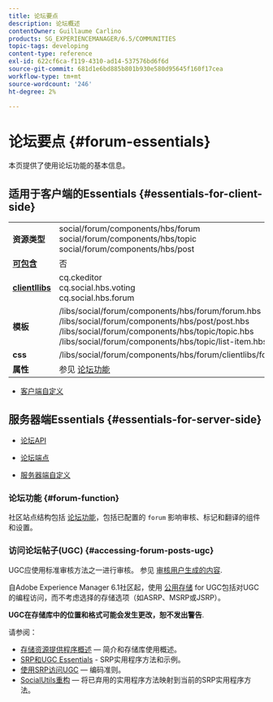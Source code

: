 ```yaml
---
title: 论坛要点
description: 论坛概述
contentOwner: Guillaume Carlino
products: SG_EXPERIENCEMANAGER/6.5/COMMUNITIES
topic-tags: developing
content-type: reference
exl-id: 622cf6ca-f119-4310-ad14-537576bd6f6d
source-git-commit: 681d1e6bd885b801b930e580d95645f160f17cea
workflow-type: tm+mt
source-wordcount: '246'
ht-degree: 2%

---
```


# 论坛要点 {#forum-essentials}

本页提供了使用论坛功能的基本信息。

## 适用于客户端的Essentials {#essentials-for-client-side}

<table>
 <tbody>
  <tr>
   <td> <strong>资源类型</strong></td>
   <td>social/forum/components/hbs/forum<br /> social/forum/components/hbs/topic<br /> social/forum/components/hbs/post</td>
  </tr>
  <tr>
   <td> <a href="scf.md#add-or-include-a-communities-component"><strong>可包含</strong></a></td>
   <td>否</td>
  </tr>
  <tr>
   <td> <a href="clientlibs.md"><strong>clientllibs</strong></a></td>
   <td>cq.ckeditor<br /> cq.social.hbs.voting<br /> cq.social.hbs.forum</td>
  </tr>
  <tr>
   <td> <strong>模板</strong></td>
   <td> /libs/social/forum/components/hbs/forum/forum.hbs<br /> /libs/social/forum/components/hbs/post/post.hbs<br /> /libs/social/forum/components/hbs/topic/topic.hbs<br /> /libs/social/forum/components/hbs/topic/list-item.hbs<br /> </td>
  </tr>
  <tr>
   <td> <strong>css</strong></td>
   <td> /libs/social/forum/components/hbs/forum/clientlibs/forum.css</td>
  </tr>
  <tr>
   <td><strong> 属性</strong></td>
   <td>参见 <a href="forum.md">论坛功能</a></td>
  </tr>
 </tbody>
</table>

* [客户端自定义](client-customize.md)

## 服务器端Essentials {#essentials-for-server-side}

* [论坛API](https://developer.adobe.com/experience-manager/reference-materials/6-5/javadoc/com/adobe/cq/social/forum/client/api/package-summary.html)

* [论坛端点](https://developer.adobe.com/experience-manager/reference-materials/6-5/javadoc/com/adobe/cq/social/forum/client/endpoints/package-summary.html)

* [服务器端自定义](server-customize.md)

### 论坛功能 {#forum-function}

社区站点结构包括 [论坛功能](functions.md#forum-function)，包括已配置的 `forum` 影响审核、标记和翻译的组件和设置。

### 访问论坛帖子(UGC) {#accessing-forum-posts-ugc}

UGC应使用标准审核方法之一进行审核。
参见 [审核用户生成的内容](moderate-ugc.md).

自Adobe Experience Manager 6.1社区起，使用 [公用存储](working-with-srp.md) for UGC包括对UGC的编程访问，而不考虑选择的存储选项（如ASRP、MSRP或JSRP）。

**UGC在存储库中的位置和格式可能会发生更改，恕不发出警告**.

请参阅：

* [存储资源提供程序概述](srp.md)  — 简介和存储库使用概述。
* [SRP和UGC Essentials](srp-and-ugc.md) - SRP实用程序方法和示例。
* [使用SRP访问UGC](accessing-ugc-with-srp.md)  — 编码准则。
* [SocialUtils重构](socialutils.md)  — 将已弃用的实用程序方法映射到当前的SRP实用程序方法。
